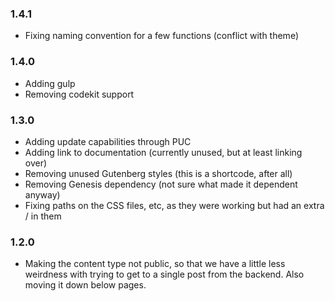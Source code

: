 ### 1.4.1
* Fixing naming convention for a few functions (conflict with theme)

### 1.4.0
* Adding gulp
* Removing codekit support

### 1.3.0
* Adding update capabilities through PUC
* Adding link to documentation (currently unused, but at least linking over)
* Removing unused Gutenberg styles (this is a shortcode, after all)
* Removing Genesis dependency (not sure what made it dependent anyway)
* Fixing paths on the CSS files, etc, as they were working but had an extra / in them

### 1.2.0
* Making the content type not public, so that we have a little less weirdness with trying to get to a single post from the backend. Also moving it down below pages.